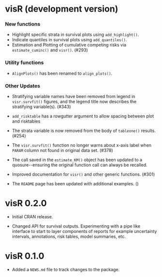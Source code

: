 # visR (development version)

### New functions
* Highlight specific strata in survival plots using `add_highlight()`.
* Indicate quantiles in survival plots using `add_quantiles()`.
* Estimation and Plotting of cumulative competing risks via `estimate_cuminc()` and `visr()`. (#293)

### Utility functions
* `AlignPlots()` has been renamed to `align_plots()`.

### Other Updates
* Stratifying variable names have been removed from legend in `visr.survfit()` figures, and the legend title now describes the stratifying variable(s). (#343)
* `add_risktable` has a rowgutter argument to allow spacing between plot and risktables
* The strata variable is now removed from the body of `tableone()` results. (#254) 
* The `visr.survfit()` function no longer warns about x-axis label when `PARAM` column not found in original data set. (#378)
* The call saved in the `estimate_KM()` object has been updated to a quosure--ensuring the original function call can always be recalled.

* Improved documentation for `visr()` and other generic functions. (#301)

* The `README` page has been updated with additional examples. ()

# visR 0.2.0

* Initial CRAN release. 

* Changed API for survival outputs. Experimenting with a pipe like interface to start to layer components of reports for example uncertainty intervals, annotations, risk tables, model summaries, etc. 


# visR 0.1.0

* Added a `NEWS.md` file to track changes to the package.
